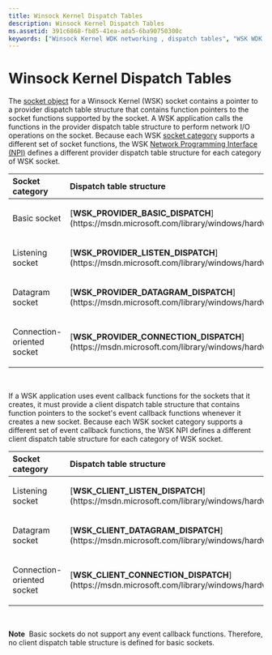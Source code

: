 ```yaml
---
title: Winsock Kernel Dispatch Tables
description: Winsock Kernel Dispatch Tables
ms.assetid: 391c6868-fb85-41ea-ada5-6ba90750300c
keywords: ["Winsock Kernel WDK networking , dispatch tables", "WSK WDK networking , dispatch tables", "dispatch tables WDK Winsock Kernel", "functions WDK Winsock Kernel", "basic sockets WDK Winsock Kernel", "listening sockets WDK Winsock Kernel", "datagram sockets WDK Winsock Kernel", "connection-oriented sockets WDK Winsock Kernel", "event callback functions WDK Winsock Kernel"]
---
```


# Winsock Kernel Dispatch Tables


The [socket object](winsock-kernel-objects.md) for a Winsock Kernel (WSK) socket contains a pointer to a provider dispatch table structure that contains function pointers to the socket functions supported by the socket. A WSK application calls the functions in the provider dispatch table structure to perform network I/O operations on the socket. Because each WSK [socket category](winsock-kernel-socket-categories.md) supports a different set of socket functions, the WSK [Network Programming Interface (NPI)](network-programming-interface.md) defines a different provider dispatch table structure for each category of WSK socket.

<table>
<colgroup>
<col width="50%" />
<col width="50%" />
</colgroup>
<thead>
<tr class="header">
<th align="left">Socket category</th>
<th align="left">Dispatch table structure</th>
</tr>
</thead>
<tbody>
<tr class="odd">
<td align="left"><p>Basic socket</p></td>
<td align="left"><p>[<strong>WSK_PROVIDER_BASIC_DISPATCH</strong>](https://msdn.microsoft.com/library/windows/hardware/ff571171)</p></td>
</tr>
<tr class="even">
<td align="left"><p>Listening socket</p></td>
<td align="left"><p>[<strong>WSK_PROVIDER_LISTEN_DISPATCH</strong>](https://msdn.microsoft.com/library/windows/hardware/ff571176)</p></td>
</tr>
<tr class="odd">
<td align="left"><p>Datagram socket</p></td>
<td align="left"><p>[<strong>WSK_PROVIDER_DATAGRAM_DISPATCH</strong>](https://msdn.microsoft.com/library/windows/hardware/ff571174)</p></td>
</tr>
<tr class="even">
<td align="left"><p>Connection-oriented socket</p></td>
<td align="left"><p>[<strong>WSK_PROVIDER_CONNECTION_DISPATCH</strong>](https://msdn.microsoft.com/library/windows/hardware/ff571173)</p></td>
</tr>
</tbody>
</table>

 

If a WSK application uses event callback functions for the sockets that it creates, it must provide a client dispatch table structure that contains function pointers to the socket's event callback functions whenever it creates a new socket. Because each WSK socket category supports a different set of event callback functions, the WSK NPI defines a different client dispatch table structure for each category of WSK socket.

<table>
<colgroup>
<col width="50%" />
<col width="50%" />
</colgroup>
<thead>
<tr class="header">
<th align="left">Socket category</th>
<th align="left">Dispatch table structure</th>
</tr>
</thead>
<tbody>
<tr class="odd">
<td align="left"><p>Listening socket</p></td>
<td align="left"><p>[<strong>WSK_CLIENT_LISTEN_DISPATCH</strong>](https://msdn.microsoft.com/library/windows/hardware/ff571162)</p></td>
</tr>
<tr class="even">
<td align="left"><p>Datagram socket</p></td>
<td align="left"><p>[<strong>WSK_CLIENT_DATAGRAM_DISPATCH</strong>](https://msdn.microsoft.com/library/windows/hardware/ff571158)</p></td>
</tr>
<tr class="odd">
<td align="left"><p>Connection-oriented socket</p></td>
<td align="left"><p>[<strong>WSK_CLIENT_CONNECTION_DISPATCH</strong>](https://msdn.microsoft.com/library/windows/hardware/ff571156)</p></td>
</tr>
</tbody>
</table>

 

**Note**  Basic sockets do not support any event callback functions. Therefore, no client dispatch table structure is defined for basic sockets.

 

 

 






